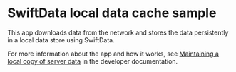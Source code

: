 # SwiftData local data cache sample

This app downloads data from the network and stores the data persistently
in a local data store using SwiftData.

For more information about the app and how it works, see
[Maintaining a local copy of server data](https://developer.apple.com/documentation/swiftdata/Maintaining-a-local-copy-of-server-data)
in the developer documentation.
